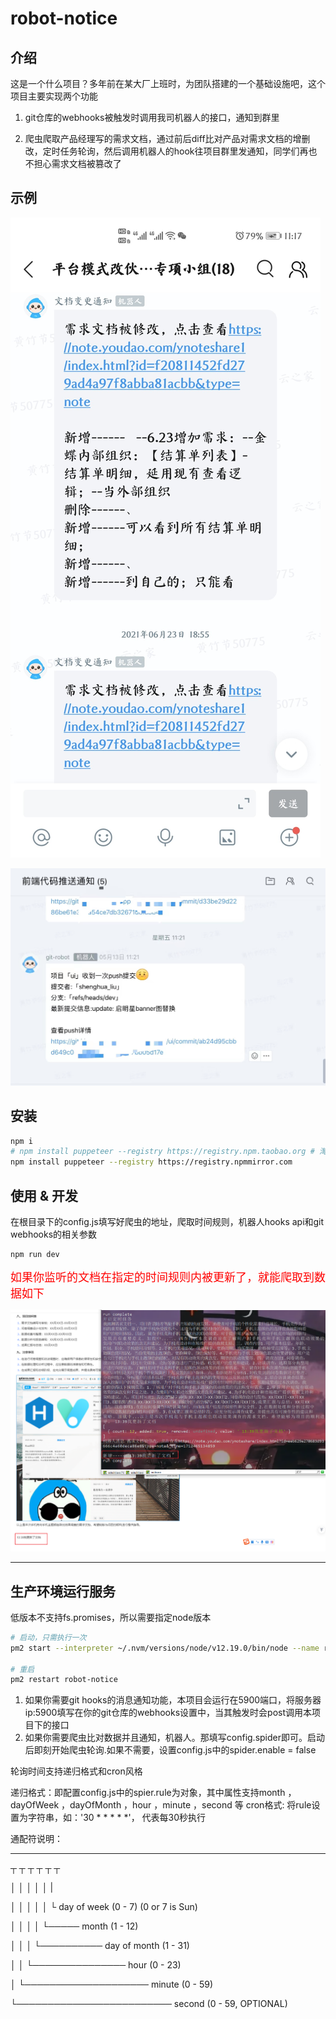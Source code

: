 # robot-notice

## 介绍

这是一个什么项目？多年前在某大厂上班时，为团队搭建的一个基础设施吧，这个项目主要实现两个功能

1. git仓库的webhooks被触发时调用我司机器人的接口，通知到群里

2. 爬虫爬取产品经理写的需求文档，通过前后diff比对产品对需求文档的增删改，定时任务轮询，然后调用机器人的hook往项目群里发通知，同学们再也不担心需求文档被篡改了

## 示例

![](https://raw.githubusercontent.com/lovelyJason/robot-notice/master/public/images/document-hook.jpg)

![](https://raw.githubusercontent.com/lovelyJason/robot-notice/master/public/images/git-hook.jpeg)

## 安装

```bash
npm i
# npm install puppeteer --registry https://registry.npm.taobao.org # 淘宝镜像换了地址
npm install puppeteer --registry https://registry.npmmirror.com
```

## 使用 & 开发

在根目录下的config.js填写好爬虫的地址，爬取时间规则，机器人hooks api和git webhooks的相关参数

```bash
npm run dev
```

<span style="color: red;font-size: 18px;">如果你监听的文档在指定的时间规则内被更新了，就能爬取到数据如下</span>

![](./public/images/spider-notice.png)

---


## 生产环境运行服务

低版本不支持fs.promises，所以需要指定node版本

```bash
# 启动，只需执行一次
pm2 start --interpreter ~/.nvm/versions/node/v12.19.0/bin/node --name robot-notice npm -- run start

# 重启
pm2 restart robot-notice
```

1. 如果你需要git hooks的消息通知功能，本项目会运行在5900端口，将服务器ip:5900填写在你的git仓库的webhooks设置中，当其触发时会post调用本项目下的接口
2. 如果你需要爬虫比对数据并且通知，机器人。那填写config.spider即可。启动后即刻开始爬虫轮询.如果不需要，设置config.js中的spider.enable = false

轮询时间支持递归格式和cron风格

递归格式：即配置config.js中的spier.rule为对象，其中属性支持month ，dayOfWeek ，dayOfMonth ，hour ，minute ，second 等
cron格式: 将rule设置为字符串，如：'30 * * * * *'， 代表每30秒执行

通配符说明：

*  *  *  *  *  *
┬ ┬ ┬ ┬ ┬ ┬

│ │ │ │ │  |

│ │ │ │ │ └ day of week (0 - 7) (0 or 7 is Sun)

│ │ │ │ └───── month (1 - 12)

│ │ │ └────────── day of month (1 - 31)

│ │ └─────────────── hour (0 - 23)

│ └──────────────────── minute (0 - 59)

└───────────────────────── second (0 - 59, OPTIONAL)
